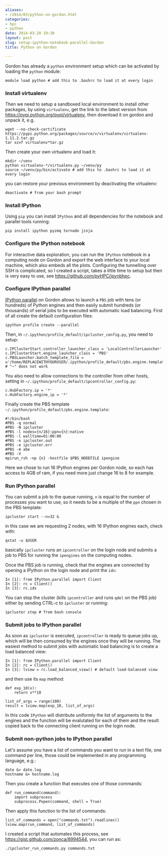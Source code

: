 ```yaml
---
aliases:
- /2014/03/python-on-gordon.html
categories:
- hpc
- python
date: 2014-03-20 19:30
layout: post
slug: setup-ipython-notebook-parallel-Gordon
title: Python on Gordon

---
```


Gordon has already a `python` environment setup which can be activated by loading the `python` module:

    module load python # add this to .bashrc to load it at every login

### Install virtualenv

Then we need to setup a sandboxed local environment to install other packages, by using `virtualenv`, get the link to the latest version from <https://pypi.python.org/pypi/virtualenv>, then download it on gordon and unpack it, e.g.

    wget --no-check-certificate https://pypi.python.org/packages/source/v/virtualenv/virtualenv-1.11.2.tar.gz
    tar xzvf virtualenv*tar.gz

Then create your own virtualenv and load it:

	mkdir ~/venv
    python virtualenv-*/virtualenv.py ~/venv/py
    source ~/venv/py/bin/activate # add this to .bashrc to load it at every login

you can restore your previous environment by deactivating the virtualenv:

	deactivate # from your bash prompt
    
### Install IPython

Using `pip` you can install `IPython` and all dependencies for the notebook and parallel tools running:

    pip install ipython pyzmq tornado jinja

### Configure the IPython notebook
For interactive data exploration, you can run the `IPython` notebook in a computing node on Gordon and export the web interface to your local machine, which also embeds all the plots.
Configuring the tunnelling over SSH is complicated, so I created a script, takes a little time to setup but then is very easy to use, see https://github.com/pyHPC/ipynbhpc.

### Configure IPython parallel
[IPython parallel](http://ipython.org/ipython-doc/stable/parallel/) on Gordon allows to launch a `PBS` job with tens (or hundreds) of Python engines and then easily submit hundreds (or thousands) of serial jobs to be executed with automatic load balancing.
First of all create the default configuration files:

    ipython profile create --parallel 
Then, in `~/.ipython/profile_default/ipcluster_config.py`, you need to setup:

    c.IPClusterStart.controller_launcher_class = 'LocalControllerLauncher' 
    c.IPClusterStart.engine_launcher_class = 'PBS' 
    c.PBSLauncher.batch_template_file = u'/home/REPLACEWITHYOURUSER/.ipython/profile_default/pbs.engine.template' # "~" does not work
    
You also need to allow connections to the controller from other hosts, setting  in `~/.ipython/profile_default/ipcontroller_config.py`: 

    c.HubFactory.ip = '*'
    c.HubFactory.engine_ip = '*'

Finally create the PBS template `~/.ipython/profile_default/pbs.engine.template`:

    #!/bin/bash
    #PBS -q normal
    #PBS -N ipcluster
    #PBS -l nodes={n/16}:ppn={n}:native
    #PBS -l walltime=01:00:00
    #PBS -o ipcluster.out
    #PBS -e ipcluster.err
    #PBS -m abe
    #PBS -V
    mpirun_rsh -np {n} -hostfile $PBS_NODEFILE ipengine

Here we chose to run 16 IPython engines per Gordon node, so each has access to 4GB of ram, if you need more just change 16 to 8 for example.

### Run IPython parallel

You can submit a job to the queue running, `n` is equal to the number of processes you want to use, so it needs to be a multiple of the `ppn` chosen in the PBS template:

    ipcluster start --n=32 &
   
in this case we are requesting 2 nodes, with 16 IPython engines each, check with:

    qstat -u $USER
   
basically `ipcluster` runs an `ipcontroller` on the login node and submits a job to PBS for running the `ipengines` on the computing nodes.

Once the PBS job is running, check that the engines are connected by opening a IPython on the login node and print the `ids`:

    In [1]: from IPython.parallel import Client
    In [2]: rc = Client()
    In [3]: rc.ids

You can stop the cluster (kills `ipcontroller` and runs `qdel` on the PBS job) either by sending CTRL-c to `ipcluster` or running:

    ipcluster stop # from bash console
    
### Submit jobs to IPython parallel

As soon as `ipcluster` is executed, `ipcontroller` is ready to queue jobs up, which will be then consumed by the engines once they will be running.
The easiest method to submit jobs with automatic load balancing is to create a load balanced view:

    In [1]: from IPython.parallel import Client
    In [2]: rc = Client()
    In [3]: lview = rc.load_balanced_view() # default load-balanced view

and then use its `map` method:
    
    def exp_10(x):
    	return x**10
        
    list_of_args = range(100)
    result = lview.map(exp_10, list_of_args)

In this code `IPython` will distribute uniformly the list of arguments to the engines and the function will be evalutated for each of them and the result copied back to the connecting client running on the login node.

### Submit non-python jobs to IPython parallel
Let's assume you have a list of commands you want to run in a text file, one command per line, those could be implemented in any programming language, e.g.:

    date &> date.log
    hostname &> hostname.log
 
Then you create a function that executes one of those commands:

	def run_command(command):
        import subprocess
        subprocess.Popen(command, shell = True)
   
Then apply this function to the list of commands:

    list_of_commands = open("commands.txt").readlines()
    lview.map(run_command, list_of_commands)

I created a script that automates this process, see https://gist.github.com/zonca/8994544, you can run as:

    ./ipcluster_run_commands.py commands.txt

